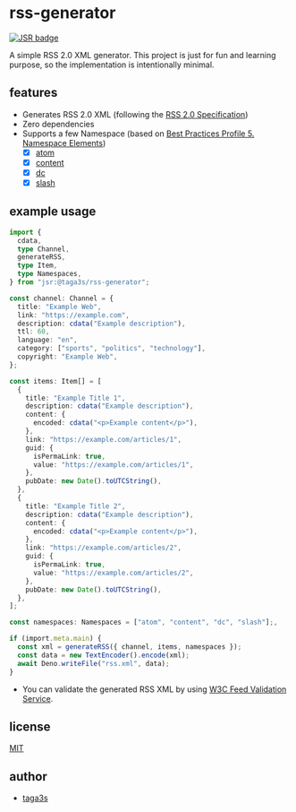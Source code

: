 # rss-generator

[![JSR badge](https://jsr.io/badges/@taga3s/rss-generator)](https://jsr.io/@taga3s/rss-generator)

A simple RSS 2.0 XML generator. This project is just for fun and learning
purpose, so the implementation is intentionally minimal.

## features

- Generates RSS 2.0 XML (following the
  [RSS 2.0 Specification](https://www.rssboard.org/rss-specification))
- Zero dependencies
- Supports a few Namespace (based on
  [Best Practices Profile 5. Namespace Elements](https://www.rssboard.org/rss-profile#namespace-elements))
  - [x] [atom](http://www.w3.org/2005/Atom)
  - [x] [content](http://purl.org/rss/1.0/modules/content/)
  - [x] [dc](http://purl.org/dc/elements/1.1/)
  - [x] [slash](http://purl.org/rss/1.0/modules/slash/)

## example usage

```ts
import {
  cdata,
  type Channel,
  generateRSS,
  type Item,
  type Namespaces,
} from "jsr:@taga3s/rss-generator";

const channel: Channel = {
  title: "Example Web",
  link: "https://example.com",
  description: cdata("Example description"),
  ttl: 60,
  language: "en",
  category: ["sports", "politics", "technology"],
  copyright: "Example Web",
};

const items: Item[] = [
  {
    title: "Example Title 1",
    description: cdata("Example description"),
    content: {
      encoded: cdata("<p>Example content</p>"),
    },
    link: "https://example.com/articles/1",
    guid: {
      isPermaLink: true,
      value: "https://example.com/articles/1",
    },
    pubDate: new Date().toUTCString(),
  },
  {
    title: "Example Title 2",
    description: cdata("Example description"),
    content: {
      encoded: cdata("<p>Example content</p>"),
    },
    link: "https://example.com/articles/2",
    guid: {
      isPermaLink: true,
      value: "https://example.com/articles/2",
    },
    pubDate: new Date().toUTCString(),
  },
];

const namespaces: Namespaces = ["atom", "content", "dc", "slash"];,

if (import.meta.main) {
  const xml = generateRSS({ channel, items, namespaces });
  const data = new TextEncoder().encode(xml);
  await Deno.writeFile("rss.xml", data);
}
```

- You can validate the generated RSS XML by using
  [W3C Feed Validation Service](https://validator.w3.org/feed/).

## license

[MIT](https://github.com/taga3s/rss-generator/blob/main/LICENSE)

## author

- [taga3s](https://github.com/taga3s)
